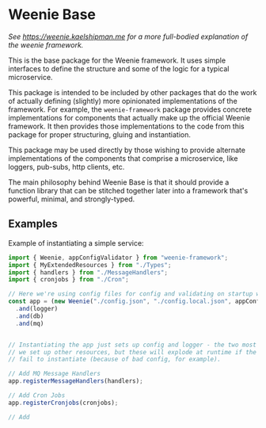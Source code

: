 Weenie Base
===================================================================

*See https://weenie.kaelshipman.me for a more full-bodied explanation of the weenie framework.*

This is the base package for the Weenie framework. It uses simple interfaces to define the
structure and some of the logic for a typical microservice.

This package is intended to be included by other packages that do the work of actually defining
(slightly) more opinionated implementations of the framework. For example, the `weenie-framework`
package provides concrete implementations for components that actually make up the official
Weenie framework. It then provides those implementations to the code from this package for proper
structuring, gluing and instantiation.

This package may be used directly by those wishing to provide alternate implementations of the
components that comprise a microservice, like loggers, pub-subs, http clients, etc.

The main philosophy behind Weenie Base is that it should provide a function library that can be
stitched together later into a framework that's powerful, minimal, and strongly-typed.


## Examples

Example of instantiating a simple service:

```ts
import { Weenie, appConfigValidator } from "weenie-framework";
import { MyExtendedResources } from "./Types";
import { handlers } from "./MessageHandlers";
import { cronjobs } from "./Cron";

// Here we're using config files for config and validating on startup with our appConfigValidator
const app = (new Weenie("./config.json", "./config.local.json", appConfigValidator))
  .and(logger)
  .and(db)
  .and(mq)


// Instantiating the app just sets up config and logger - the two most basic resources. From here,
// we set up other resources, but these will explode at runtime if the resources they depend on
// fail to instantiate (because of bad config, for example).

// Add MQ Message Handlers
app.registerMessageHandlers(handlers);

// Add Cron Jobs
app.registerCronjobs(cronjobs);

// Add 
```
